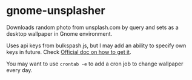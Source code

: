 # gnome-unsplasher

Downloads random photo from unsplash.com by query and sets as a desktop wallpaper in Gnome environment.

Uses api keys from bulkspash.js, but I may add an ability to specify own keys in future. Check [Official doc on how to get it](https://unsplash.com/documentation#creating-a-developer-account).

You may want to use `crontab -e` to add a cron job to change wallpaper every day. 
